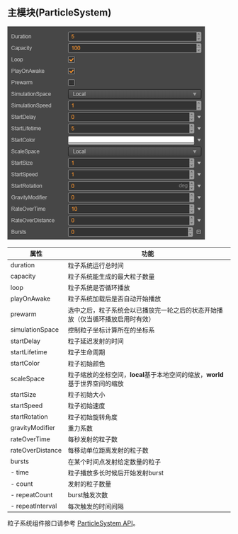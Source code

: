 ## 主模块(ParticleSystem)

![](particle-system/main.png)

属性|功能
| --               | --
| duration         | 粒子系统运行总时间
| capacity         | 粒子系统能生成的最大粒子数量
| loop             | 粒子系统是否循环播放
| playOnAwake      | 粒子系统加载后是否自动开始播放
| prewarm          | 选中之后，粒子系统会以已播放完一轮之后的状态开始播放（仅当循环播放启用时有效）
| simulationSpace  | 控制粒子坐标计算所在的坐标系
| startDelay       | 粒子延迟发射的时间
| startLifetime    | 粒子生命周期
| startColor       | 粒子初始颜色
| scaleSpace       | 粒子缩放的坐标空间，**local**基于本地空间的缩放，**world**基于世界空间的缩放
| startSize        | 粒子初始大小
| startSpeed       | 粒子初始速度
| startRotation    | 粒子初始旋转角度
| gravityModifier  | 重力系数
| rateOverTime     | 每秒发射的粒子数
| rateOverDistance | 每移动单位距离发射的粒子数
| bursts           | 在某个时间点发射给定数量的粒子
- time             | 粒子播放多长时候后开始发射burst
- count | 发射的粒子数量
- repeatCount | burst触发次数
- repeatInterval | 每次触发的时间间隔

粒子系统组件接口请参考 [ParticleSystem API](https://docs.cocos.com/creator/3.0/api/zh/classes/particle.particlesystem.html)。
